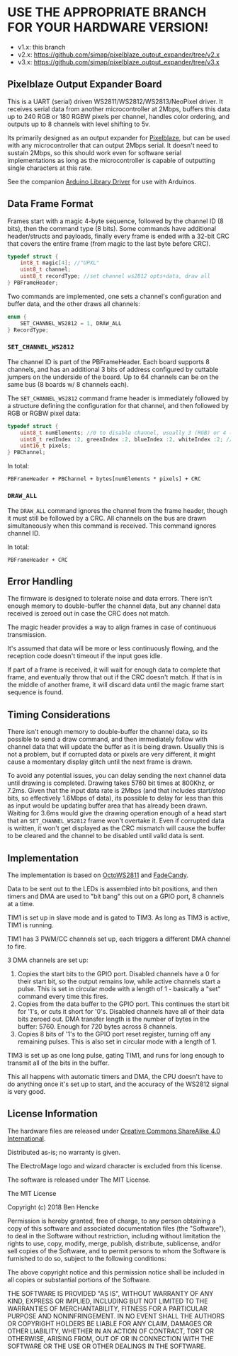 # USE THE APPROPRIATE BRANCH FOR YOUR HARDWARE VERSION!

* v1.x: this branch
* v2.x: https://github.com/simap/pixelblaze_output_expander/tree/v2.x
* v3.x: https://github.com/simap/pixelblaze_output_expander/tree/v3.x

Pixelblaze Output Expander Board
-------------------

This is a UART (serial) driven WS2811/WS2812/WS2813/NeoPixel driver. It receives serial data from another microcontroller at 2Mbps, buffers this data up to 240 RGB or 180 RGBW pixels per channel, handles color ordering, and outputs up to 8 channels with level shifting to 5v.

Its primarily designed as an output expander for [Pixelblaze](https://www.tindie.com/products/12158/), but can be used with any microcontroller that can output 2Mbps serial. It doesn't need to sustain 2Mbps, so this should work even for software serial implementations as long as the microcontroller is capable of outputting single characters at this rate.

See the companion [Arduino Library Driver](https://github.com/simap/pbDriverAdapter/) for use with Arduinos.

Data Frame Format
-------------------

Frames start with a magic 4-byte sequence, followed by the channel ID (8 bits), then the command type (8 bits). Some commands have additional header/structs and payloads, finally every frame is ended with a 32-bit CRC that covers the entire frame (from magic to the last byte before CRC).

```c
typedef struct {
	int8_t magic[4]; //"UPXL"
	uint8_t channel;
	uint8_t recordType; //set channel ws2812 opts+data, draw all
} PBFrameHeader;
```

Two commands are implemented, one sets a channel's configuration and buffer data, and the other draws all channels:

```c
enum {
	SET_CHANNEL_WS2812 = 1, DRAW_ALL
} RecordType;
```

### `SET_CHANNEL_WS2812`

The channel ID is part of the PBFrameHeader. Each board supports 8 channels, and has an additional 3 bits of address configured by cuttable jumpers on the underside of the board. Up to 64 channels can be on the same bus (8 boards w/ 8 channels each).

The `SET_CHANNEL_WS2812` command frame header is immediately followed by a structure defining the configuration for that channel, and then followed by RGB or RGBW pixel data:

```c
typedef struct {
	uint8_t numElements; //0 to disable channel, usually 3 (RGB) or 4 (RGBW)
	uint8_t redIndex :2, greenIndex :2, blueIndex :2, whiteIndex :2; //color orders, data on the line assumed to be RGB or RGBW
	uint16_t pixels;
} PBChannel;
```

In total:

```
PBFrameHeader + PBChannel + bytes[numElements * pixels] + CRC
```

### `DRAW_ALL`

The `DRAW_ALL` command ignores the channel from the frame header, though it must still be followed by a CRC. All channels on the bus are drawn simultaneously when this command is received. This command ignores channel ID.

In total:

```
PBFrameHeader + CRC
```

Error Handling
-------------------

The firmware is designed to tolerate noise and data errors. There isn't enough memory to double-buffer the channel data, but any channel data received is zeroed out in case the CRC does not match.

The magic header provides a way to align frames in case of continuous transmission.

It's assumed that data will be more or less continuously flowing, and the reception code doesn't timeout if the input goes idle.

If part of a frame is received, it will wait for enough data to complete that frame, and eventually throw that out if the CRC doesn't match. If that is in the middle of another frame, it will discard data until the magic frame start sequence is found. 

Timing Considerations
-------------------

There isn't enough memory to double-buffer the channel data, so its possible to send a draw command, and then immediately follow with channel data that will update the buffer as it is being drawn. Usually this is not a problem, but if corrupted data or pixels are very different, it might cause a momentary display glitch until the next frame is drawn.

To avoid any potential issues, you can delay sending the next channel data until drawing is completed. Drawing takes 5760 bit times at 800Khz, or 7.2ms. Given that the input data rate is 2Mbps (and that includes start/stop bits, so effectively 1.6Mbps of data), its possible to delay for less than this as input would be updating buffer area that has already been drawn. Waiting for 3.6ms would give the drawing operation enough of a head start that an `SET_CHANNEL_WS2812` frame won't overtake it. Even if corrupted data is written, it won't get displayed as the CRC mismatch will cause the buffer to be cleared and the channel to be disabled until valid data is sent.

Implementation
-------------------

The implementation is based on [OctoWS2811](https://www.pjrc.com/teensy/td_libs_OctoWS2811.html) and [FadeCandy](https://github.com/scanlime/fadecandy).

Data to be sent out to the LEDs is assembled into bit positions, and then timers and DMA are used to "bit bang" this out on a GPIO port, 8 channels at a time.

TIM1 is set up in slave mode and is gated to TIM3. As long as TIM3 is active, TIM1 is running.

TIM1 has 3 PWM/CC channels set up, each triggers a different DMA channel to fire. 

3 DMA channels are set up:

1. Copies the start bits to the GPIO port. Disabled channels have a 0 for their start bit, so the output remains low, while active channels start a pulse. This is set in circular mode with a length of 1 - basically a "set" command every time this fires.
2. Copies from the data buffer to the GPIO port. This continues the start bit for '1's, or cuts it short for '0's. Disabled channels have all of their data bits zeroed out. DMA transfer length is the number of bytes in the buffer: 5760. Enough for 720 bytes across 8 channels.
3. Copies 8 bits of '1's to the GPIO port reset register, turning off any remaining pulses. This is also set in circular mode with a length of 1.

TIM3 is set up as one long pulse, gating TIM1, and runs for long enough to transmit all of the bits in the buffer.

This all happens with automatic timers and DMA, the CPU doesn't have to do anything once it's set up to start, and the accuracy of the WS2812 signal is very good.

License Information
-------------------
The hardware files are released under [Creative Commons ShareAlike 4.0 International](https://creativecommons.org/licenses/by-sa/4.0/).

Distributed as-is; no warranty is given.

The ElectroMage logo and wizard character is excluded from this license.

The software is released under The MIT License.

The MIT License

Copyright (c) 2018 Ben Hencke

Permission is hereby granted, free of charge, to any person obtaining a copy
of this software and associated documentation files (the "Software"), to deal
in the Software without restriction, including without limitation the rights
to use, copy, modify, merge, publish, distribute, sublicense, and/or sell
copies of the Software, and to permit persons to whom the Software is
furnished to do so, subject to the following conditions:

The above copyright notice and this permission notice shall be included in
all copies or substantial portions of the Software.

THE SOFTWARE IS PROVIDED "AS IS", WITHOUT WARRANTY OF ANY KIND, EXPRESS OR
IMPLIED, INCLUDING BUT NOT LIMITED TO THE WARRANTIES OF MERCHANTABILITY,
FITNESS FOR A PARTICULAR PURPOSE AND NONINFRINGEMENT. IN NO EVENT SHALL THE
AUTHORS OR COPYRIGHT HOLDERS BE LIABLE FOR ANY CLAIM, DAMAGES OR OTHER
LIABILITY, WHETHER IN AN ACTION OF CONTRACT, TORT OR OTHERWISE, ARISING FROM,
OUT OF OR IN CONNECTION WITH THE SOFTWARE OR THE USE OR OTHER DEALINGS IN
THE SOFTWARE.
